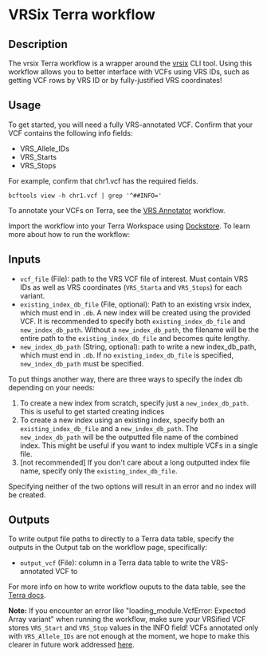 # VRSix Terra workflow

## Description
The vrsix Terra workflow is a wrapper around the [vrsix](https://github.com/gks-anvil/vrsix) CLI tool. Using this workflow allows you to better interface with VCFs using VRS IDs, such as getting VCF rows by VRS ID or by fully-justified VRS coordinates!

## Usage
To get started, you will need a fully VRS-annotated VCF. Confirm that your VCF contains the following info fields:
- VRS_Allele_IDs
- VRS_Starts
- VRS_Stops

For example, confirm that chr1.vcf has the required fields.

```
bcftools view -h chr1.vcf | grep '^##INFO='
```

To annotate your VCFs on Terra, see the [VRS Annotator](https://github.com/gks-anvil/vrs-annotator/) workflow.

Import the workflow into your Terra Workspace using [Dockstore](https://dockstore.org/workflows/github.com/gks-anvil/vrsix-workflow/VrsixConstruct:main?tab=info). To learn more about how to run the workflow:


## Inputs

- `vcf_file` (File): path to the VRS VCF file of interest. Must contain VRS IDs as well as VRS coordinates (`VRS_Starta` and `VRS_Stops`) for each variant.
- `existing_index_db_file` (File, optional): Path to an existing vrsix index, which must end in `.db`. A new index will be created using the provided VCF. It is recommended to specify both `existing_index_db_file` and `new_index_db_path`. Without a `new_index_db_path`, the filename will be the entire path to the `existing_index_db_file` and becomes quite lengthy.
- `new_index_db_path` (String, optional): path to write a new index_db_path, which must end in `.db`. If no `existing_index_db_file` is specified, `new_index_db_path` must be specified.
   
To put things another way, there are three ways to specify the index db depending on your needs:
1. To create a new index from scratch, specify just a `new_index_db_path`. This is useful to get started creating indices
2. To create a new index using an existing index, specify both an `existing_index_db_file` and a `new_index_db_path`. The `new_index_db_path` will be the outputted file name of the combined index. This might be useful if you want to index multiple VCFs in a single file.
3. [not recommended] If you don't care about a long outputted index file name, specify only the `existing_index_db_file`.

Specifying neither of the two options will result in an error and no index will be created.

## Outputs
To write output file paths to directly to a Terra data table, specify the outputs in the Output tab on the workflow page, specifically:
- `output_vcf` (File): column in a Terra data table to write the VRS-annotated VCF to

For more info on how to write workflow ouputs to the data table, see the [Terra docs](https://support.terra.bio/hc/en-us/articles/4500420806299-Writing-workflow-outputs-to-the-data-table).

**Note:** If you encounter an error like "loading_module.VcfError: Expected Array variant" when running the workflow, make sure your VRSified VCF stores `VRS_Start` and `VRS_Stop` values in the INFO field! VCFs annotated only with `VRS_Allele_IDs` are not enough at the moment, we hope to make this clearer in future work addressed [here](https://github.com/gks-anvil/vrsix/issues/42).

